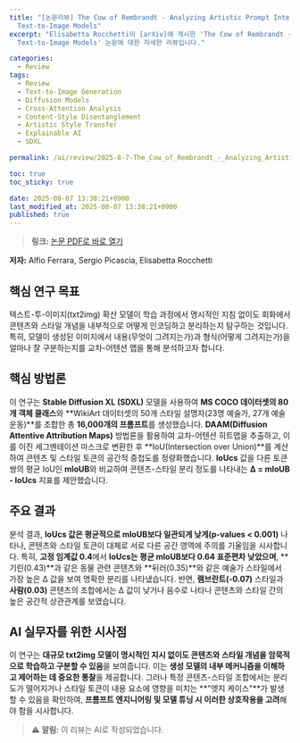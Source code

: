 ```yaml
---
title: "[논문리뷰] The Cow of Rembrandt - Analyzing Artistic Prompt Interpretation in
  Text-to-Image Models"
excerpt: "Elisabetta Rocchetti이 [arXiv]에 게시한 'The Cow of Rembrandt - Analyzing Artistic Prompt Interpretation in
  Text-to-Image Models' 논문에 대한 자세한 리뷰입니다."

categories:
  - Review
tags:
  - Review
  - Text-to-Image Generation
  - Diffusion Models
  - Cross-Attention Analysis
  - Content-Style Disentanglement
  - Artistic Style Transfer
  - Explainable AI
  - SDXL

permalink: /ai/review/2025-8-7-The_Cow_of_Rembrandt_-_Analyzing_Artistic_Prompt_Interpretation_in_Text-to-Image_Models/

toc: true
toc_sticky: true

date: 2025-08-07 13:38:21+0900
last_modified_at: 2025-08-07 13:38:21+0900
published: true
---
```

> **링크:** [논문 PDF로 바로 열기](https://arxiv.org/abs/2507.23313)

**저자:** Alfio Ferrara, Sergio Picascia, Elisabetta Rocchetti



## 핵심 연구 목표
텍스트-투-이미지(txt2img) 확산 모델이 학습 과정에서 명시적인 지침 없이도 회화에서 콘텐츠와 스타일 개념을 내부적으로 어떻게 인코딩하고 분리하는지 탐구하는 것입니다. 특히, 모델이 생성된 이미지에서 내용(무엇이 그려지는가)과 형식(어떻게 그려지는가)을 얼마나 잘 구분하는지를 교차-어텐션 맵을 통해 분석하고자 합니다.

## 핵심 방법론
이 연구는 **Stable Diffusion XL (SDXL)** 모델을 사용하여 **MS COCO 데이터셋의 80개 객체 클래스**와 **WikiArt 데이터셋의 50개 스타일 설명자(23명 예술가, 27개 예술 운동)**를 조합한 총 **16,000개의 프롬프트**를 생성했습니다. **DAAM(Diffusion Attentive Attribution Maps)** 방법론을 활용하여 교차-어텐션 히트맵을 추출하고, 이를 이진 세그멘테이션 마스크로 변환한 후 **IoU(Intersection over Union)**를 계산하여 콘텐츠 및 스타일 토큰의 공간적 중첩도를 정량화했습니다. **IoUcs** 값을 다른 토큰 쌍의 평균 IoU인 **mIoUB**와 비교하여 콘텐츠-스타일 분리 정도를 나타내는 **Δ = mIoUB - IoUcs** 지표를 제안했습니다.

## 주요 결과
분석 결과, **IoUcs 값은 평균적으로 mIoUB보다 일관되게 낮게(p-values < 0.001)** 나타나, 콘텐츠와 스타일 토큰이 대체로 서로 다른 공간 영역에 주의를 기울임을 시사합니다. 특히, **고정 임계값 0.4**에서 **IoUcs는 평균 mIoUB보다 0.64 표준편차 낮았으며**, **기린(0.43)**과 같은 동물 관련 콘텐츠와 **뒤러(0.35)**와 같은 예술가 스타일에서 가장 높은 Δ 값을 보여 명확한 분리를 나타냈습니다. 반면, **램브란트(-0.07)** 스타일과 **사람(0.03)** 콘텐츠의 조합에서는 Δ 값이 낮거나 음수로 나타나 콘텐츠와 스타일 간의 높은 공간적 상관관계를 보였습니다.

## AI 실무자를 위한 시사점
이 연구는 **대규모 txt2img 모델이 명시적인 지시 없이도 콘텐츠와 스타일 개념을 암묵적으로 학습하고 구분할 수 있음**을 보여줍니다. 이는 **생성 모델의 내부 메커니즘을 이해하고 제어하는 데 중요한 통찰**을 제공합니다. 그러나 특정 콘텐츠-스타일 조합에서는 분리도가 떨어지거나 스타일 토큰이 내용 요소에 영향을 미치는 **"엣지 케이스"**가 발생할 수 있음을 확인하여, **프롬프트 엔지니어링 및 모델 튜닝 시 이러한 상호작용을 고려**해야 함을 시사합니다.

> ⚠️ **알림:** 이 리뷰는 AI로 작성되었습니다.
